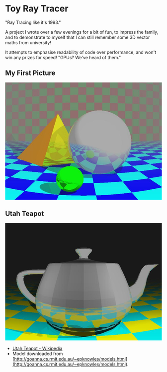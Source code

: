 # Toy Ray Tracer

"Ray Tracing like it's 1993."

A project I wrote over a few evenings for a bit of fun, to impress the family, and to demonstrate to myself that I can still remember some 3D vector maths from university!

It attempts to emphasise readability of code over performance, and won't win any prizes for speed! "GPUs? We've heard of them."

## My First Picture
![My First Picture](https://github.com/chrisglencross/raytrace/blob/master/picture1.jpg)

## Utah Teapot
![Utah Teapot](https://github.com/chrisglencross/raytrace/blob/master/teapot.jpg)

* [Utah Teapot - Wikipedia](https://en.wikipedia.org/wiki/Utah_teapot)
* Model downloaded from [http://goanna.cs.rmit.edu.au/~epknowles/models.html](http://goanna.cs.rmit.edu.au/~epknowles/models.html).
